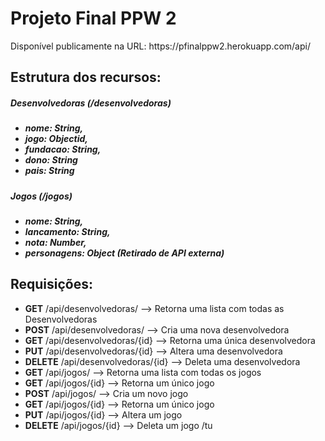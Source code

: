 <h1>Projeto Final PPW 2</h1>
<p>Disponível publicamente na URL: <a>https://pfinalppw2.herokuapp.com/api/</a></p>

<h2>Estrutura dos recursos:</h2>

<h5>Desenvolvedoras (/desenvolvedoras)<h5>
<ul>
    <li>nome: String,</li>
    <li>jogo: Objectid,</li>
    <li>fundacao: String,</li>
    <li>dono: String</li>
    <li>pais: String</li>
</ul>

<h5>Jogos (/jogos)<h5>
<ul>
    <li>nome: String,</li>
    <li>lancamento: String,</li>
    <li>nota: Number,</li>
    <li>personagens: Object (Retirado de API externa)</li>
</ul>

<h2>Requisições:</h2>
<ul>
    <li><b>GET</b> /api/desenvolvedoras/ --> Retorna uma lista com todas as Desenvolvedoras</li>
    <li><b>POST</b> /api/desenvolvedoras/ --> Cria uma nova desenvolvedora</li>
    <li><b>GET</b> /api/desenvolvedoras/{id} --> Retorna uma única desenvolvedora</li>
    <li><b>PUT</b> /api/desenvolvedoras/{id} --> Altera uma desenvolvedora</li>
    <li><b>DELETE</b> /api/desenvolvedoras/{id} --> Deleta uma desenvolvedora</li>
    <li><b>GET</b> /api/jogos/ --> Retorna uma lista com todas os jogos</li>
    <li><b>GET</b> /api/jogos/{id} --> Retorna um único jogo</li>
    <li><b>POST</b> /api/jogos/ --> Cria um novo jogo</li>
    <li><b>GET</b> /api/jogos/{id} --> Retorna um único jogo</li>
    <li><b>PUT</b> /api/jogos/{id} --> Altera um jogo</l >
    <li><b>DELETE</b> /api/jogos/{id} --> Deleta um jogo<rli>
/tu